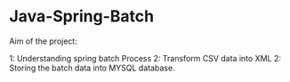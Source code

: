 # Java-Spring-Batch

Aim of the project:

1: Understanding spring batch Process 
2: Transform CSV data into XML
2: Storing the batch data into MYSQL database.
